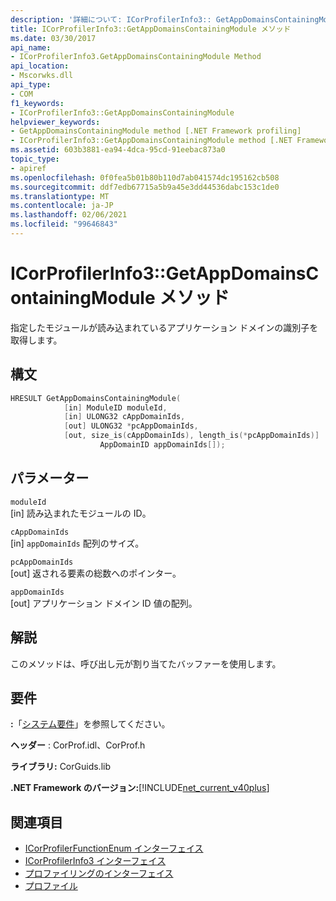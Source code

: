 ```yaml
---
description: '詳細について: ICorProfilerInfo3:: GetAppDomainsContainingModule メソッド'
title: ICorProfilerInfo3::GetAppDomainsContainingModule メソッド
ms.date: 03/30/2017
api_name:
- ICorProfilerInfo3.GetAppDomainsContainingModule Method
api_location:
- Mscorwks.dll
api_type:
- COM
f1_keywords:
- ICorProfilerInfo3::GetAppDomainsContainingModule
helpviewer_keywords:
- GetAppDomainsContainingModule method [.NET Framework profiling]
- ICorProfilerInfo3::GetAppDomainsContainingModule method [.NET Framework profiling]
ms.assetid: 603b3881-ea94-4dca-95cd-91eebac873a0
topic_type:
- apiref
ms.openlocfilehash: 0f0fea5b01b80b110d7ab041574dc195162cb508
ms.sourcegitcommit: ddf7edb67715a5b9a45e3dd44536dabc153c1de0
ms.translationtype: MT
ms.contentlocale: ja-JP
ms.lasthandoff: 02/06/2021
ms.locfileid: "99646843"
---
```

# <a name="icorprofilerinfo3getappdomainscontainingmodule-method"></a>ICorProfilerInfo3::GetAppDomainsContainingModule メソッド

指定したモジュールが読み込まれているアプリケーション ドメインの識別子を取得します。  
  
## <a name="syntax"></a>構文  
  
```cpp  
HRESULT GetAppDomainsContainingModule(  
            [in] ModuleID moduleId,  
            [in] ULONG32 cAppDomainIds,  
            [out] ULONG32 *pcAppDomainIds,  
            [out, size_is(cAppDomainIds), length_is(*pcAppDomainIds)]  
                    AppDomainID appDomainIds[]);  
```  
  
## <a name="parameters"></a>パラメーター  

 `moduleId`  
 [in] 読み込まれたモジュールの ID。  
  
 `cAppDomainIds`  
 [in] `appDomainIds` 配列のサイズ。  
  
 `pcAppDomainIds`  
 [out] 返される要素の総数へのポインター。  
  
 `appDomainIds`  
 [out] アプリケーション ドメイン ID 値の配列。  
  
## <a name="remarks"></a>解説  

 このメソッドは、呼び出し元が割り当てたバッファーを使用します。  
  
## <a name="requirements"></a>要件  

 **:**「[システム要件](../../get-started/system-requirements.md)」を参照してください。  
  
 **ヘッダー** : CorProf.idl、CorProf.h  
  
 **ライブラリ:** CorGuids.lib  
  
 **.NET Framework のバージョン:**[!INCLUDE[net_current_v40plus](../../../../includes/net-current-v40plus-md.md)]  
  
## <a name="see-also"></a>関連項目

- [ICorProfilerFunctionEnum インターフェイス](icorprofilerfunctionenum-interface.md)
- [ICorProfilerInfo3 インターフェイス](icorprofilerinfo3-interface.md)
- [プロファイリングのインターフェイス](profiling-interfaces.md)
- [プロファイル](index.md)
